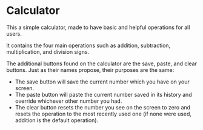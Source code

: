 # Calculator

This a simple calculator, made to have basic and helpful operations for all users.

It contains the four main operations such as addition, subtraction, multiplication, and division signs. 

The additional buttons found on the calculator are the save, paste, and clear buttons. Just as their names propose, their purposes are the same:

- The save button will save the current number which you have on your screen.
- The paste button will paste the current number saved in its history and override whichever other number you had.
- The clear button resets the number you see on the screen to zero and resets the operation to the most recently used one (if none were used, addition is the default operation). 
